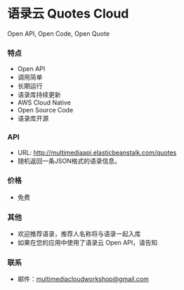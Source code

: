 # 语录云 Quotes Cloud
Open API, Open Code, Open Quote  

### 特点
- Open API
- 调用简单  
- 长期运行  
- 语录库持续更新  
- AWS Cloud Native
- Open Source Code  
- 语录库开源  

### API  
- URL: http://multimediaapi.elasticbeanstalk.com/quotes  
- 随机返回一条JSON格式的语录信息。

### 价格  
- 免费

### 其他  
- 欢迎推荐语录，推荐人名称将与语录一起入库  
- 如果在您的应用中使用了语录云 Open API，请告知  

### 联系  
- 邮件：multimediacloudworkshop@gmail.com  
